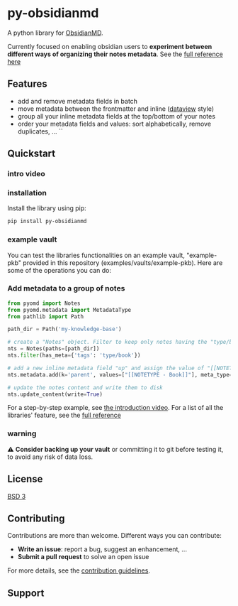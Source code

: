 # py-obsidianmd

A python library for [ObsidianMD](https://obsidian.md/).

Currently focused on enabling obsidian users to **experiment between different ways of organizing their notes metadata**. See the [full reference here](https://selimrbd.github.io/py-obsidianmd/)

## Features
- add and remove metadata fields in batch
- move metadata between the frontmatter and inline ([dataview](https://github.com/blacksmithgu/obsidian-dataview) style)
- group all your inline metadata fields at the top/bottom of your notes
- order your metadata fields and values: sort alphabetically, remove duplicates, ...
``
## Quickstart

### intro video

  
### installation
Install the library using pip:
```zsh
pip install py-obsidianmd
```

### example vault
You can test the libraries functionalities on an example vault, "example-pkb" provided in this repository (examples/vaults/example-pkb). Here are some of the operations you can do:

### Add metadata to a group of notes

```python
from pyomd import Notes
from pyomd.metadata import MetadataType
from pathlib import Path

path_dir = Path('my-knowledge-base')

# create a "Notes" object. Filter to keep only notes having the "type/book" tag
nts = Notes(paths=[path_dir])
nts.filter(has_meta={'tags': 'type/book'})

# add a new inline metadata field "up" and assign the value of "[[NOTETYPE - Book]]" 
nts.metadata.add(k='parent', values=["[[NOTETYPE - Book]]"], meta_type=MetadataType.INLINE)

# update the notes content and write them to disk
nts.update_content(write=True)
```

For a step-by-step example, see [the introduction video](#introduction-video).
For a list of all the libraries' feature, see the [full reference](https://selimrbd.github.io/py-obsidianmd/)

### warning
:warning: **Consider backing up your vault** or committing it to git before testing it, to avoid any risk of data loss.


## License

[BSD 3](LICENSE.txt)

## Contributing
Contributions are more than welcome. Different ways you can contribute:
- **Write an issue**: report a bug, suggest an enhancement, ...
- **Submit a pull request** to solve an open issue

For more details, see the [contribution guidelines](CONTRIBUTING.md).

## Support
<WIP>
